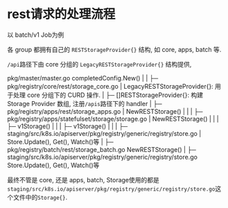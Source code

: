 # rest请求的处理流程

以 batch/v1 Job为例

各 group 都拥有自己的 `RESTStorageProvider{}` 结构, 如 core, apps, batch 等.

`/api`路径下由 core 分组的 `LegacyRESTStorageProvider{}` 结构提供, 

pkg/master/master.go
completedConfig.New()
|
|
├─  pkg/registry/core/rest/storage_core.go
|   LegacyRESTStorageProvider{}: 用于处理 core 分组下的 CURD 操作.
|
├─  []RESTStorageProvider{}: 构建 Storage Provider 数组, 注册`/apis`路径下的 handler
    |
    ├─  pkg/registry/apps/rest/storage_apps.go
    |   NewRESTStorage()
    |   |
    |   ├─  pkg/registry/apps/statefulset/storage/storage.go
    |       NewRESTStorage()
    |       |
    |       ├─  v1Storage()
    |           |
    |           ├─  v1Storage()
    |           |
    |           ├─  staging/src/k8s.io/apiserver/pkg/registry/generic/registry/store.go
    |               Store.Update(), Get(), Watch()等
    |
    ├─  pkg/registry/batch/rest/storage_batch.go
        NewRESTStorage()
        |
        ├─  staging/src/k8s.io/apiserver/pkg/registry/generic/registry/store.go
            Store.Update(), Get(), Watch()等


最终不管是 core, 还是 apps, batch, Storage使用的都是`staging/src/k8s.io/apiserver/pkg/registry/generic/registry/store.go`这个文件中的`Storage{}`.
